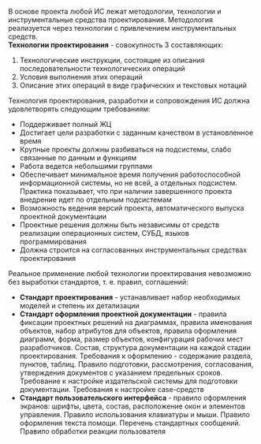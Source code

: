 В основе проекта любой ИС лежат методологии, технологии и инструментальные средства проектирования. Методология реализуется через технологии с привлечением инструментальных средств.  
**Технологии проектирования** - совокупность 3 составляющих:
1. Технологические инструкции, состоящие из описания последовательности технологических операций
2. Условия выполнения этих операций
3. Описание этих операций в виде графических и текстовых нотаций  
  
Технология проектирования, разработки и сопровождения ИС должна удовлетворять следующим требованиям:
- Поддерживает полный ЖЦ
- Достигает цели разработки с заданным качеством в установленное время
- Крупные проекты должны разбиваться на подсистемы, слабо связанные по данным и функциям
- Работа ведется небольшими группами
- Обеспечивает минимальное время получения работоспособной информационной системы, но не всей, а отдельных подсистем. Практика показывает, что при наличии завершенного проекта внедрение идет по отдельным подсистемам
- Возможность ведения версий проекта, автоматического выпуска проектной документации
- Проектные решения должны быть независимы от средств реализации операционных систем, СУБД, языков программирования
- Должна строится на согласованных инструментальных средствах проектирования
  
Реальное применение любой технологии проектирования невозможно без выработки стандартов, т. е. правил, соглашений:
- **Стандарт проектирования** - устанавливает набор необходимых моделей и степень их детализации
- **Стандарт оформления проектной документации** - правила фиксации проектных решений на диаграммах, правила именования объектов, набор атрибутов для объектов, правила оформления диаграмм, форма, размер объектов, конфигурация рабочих мест разработчиков. Состав, структура документации на каждой стадии проектирования. Требования к оформлению - содержание раздела, пунктов, таблиц. Правило подготовки, рассмотрения, согласования, утверждения документов с указанием предельных сроков. Требование к настройке издательской системы для подготовки документации. Требования к настройке case-средств
- **Стандарт пользовательского интерфейса** - правило оформления экранов: шрифты, цвета, состав, расположение окон и элементов управления. Правило использования клавиатуры и мыши. Правило оформления текста помощи. Перечень стандартных сообщений. Правило обработки реакции пользователя
